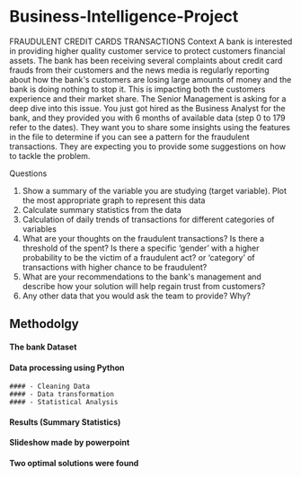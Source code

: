 # Business-Intelligence-Project
FRAUDULENT CREDIT CARDS TRANSACTIONS
Context
A bank is interested in providing higher quality customer service to protect customers financial
assets. The bank has been receiving several complaints about credit card frauds from their
customers and the news media is regularly reporting about how the bank's customers are losing
large amounts of money and the bank is doing nothing to stop it. This is impacting both the
customers experience and their market share. The Senior Management is asking for a deep dive into this issue.
You just got hired as the Business Analyst for the bank, and they provided you with 6 months of
available data (step 0 to 179 refer to the dates). They want you to share some insights using the
features in the file to determine if you can see a pattern for the fraudulent transactions. They are
expecting you to provide some suggestions on how to tackle the problem.

Questions
1. Show a summary of the variable you are studying (target variable). Plot the most
appropriate graph to represent this data
2. Calculate summary statistics from the data
3. Calculation of daily trends of transactions for different categories of variables
4. What are your thoughts on the fraudulent transactions? Is there a threshold of the
spent? Is there a specific ‘gender’ with a higher probability to be the victim of a
fraudulent act? or ‘category’ of transactions with higher chance to be fraudulent?
5. What are your recommendations to the bank's management and describe how
your solution will help regain trust from customers?
6. Any other data that you would ask the team to provide? Why?

## Methodolgy
#### The bank Dataset
 #### Data processing using Python
    #### - Cleaning Data
    #### - Data transformation
    #### - Statistical Analysis
 #### Results (Summary Statistics)
 #### Slideshow made by powerpoint
 #### Two optimal solutions were found


